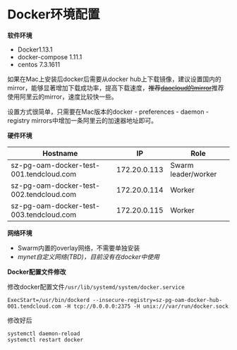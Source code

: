 # Docker环境配置

**软件环境**

- Docker1.13.1
- docker-compose 1.11.1
- centos 7.3.1611

如果在Mac上安装后docker后需要从docker hub上下载镜像，建议设置国内的mirror，能够显著增加下载成功率，提高下载速度，~~推荐[daocloud的mirror](https://www.daocloud.io/mirror#accelerator-doc)~~推荐使用阿里云的mirror，速度比较快一些。

设置方式很简单，只需要在Mac版本的docker - preferences - daemon - registry mirrors中增加一条阿里云的加速器地址即可。

**硬件环境**

| Hostname                                | IP           | Role                |
| --------------------------------------- | ------------ | ------------------- |
| sz-pg-oam-docker-test-001.tendcloud.com | 172.20.0.113 | Swarm leader/worker |
| sz-pg-oam-docker-test-002.tendcloud.com | 172.20.0.114 | Worker              |
| sz-pg-oam-docker-test-003.tendcloud.com | 172.20.0.115 | Worker              |

**网络环境**

- Swarm内置的overlay网络，不需要单独安装
- *mynet自定义网络(TBD)，目前没有在docker中使用*

**Docker配置文件修改**

修改docker配置文件``/usr/lib/systemd/system/docker.service``

```
ExecStart=/usr/bin/dockerd --insecure-registry=sz-pg-oam-docker-hub-001.tendcloud.com -H tcp://0.0.0.0:2375 -H unix:///var/run/docker.sock
```

修改好后

```
systemctl daemon-reload
systemctl restart docker
```



